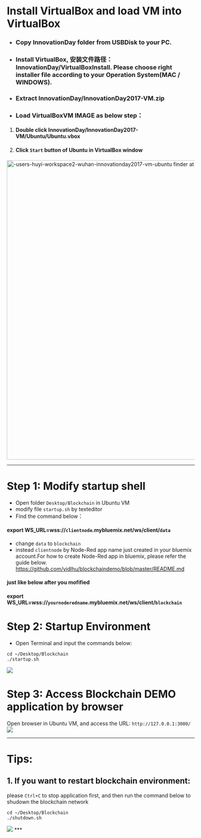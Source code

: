 # Install VirtualBox and load VM into VirtualBox
- ### Copy **InnovationDay** folder from USBDisk to your PC.
- ### Install **VirtualBox**, 安装文件路径： InnovationDay/VirtualBoxInstall. Please choose right installer file according to your Operation System(MAC / WINDOWS).
- ### Extract InnovationDay/InnovationDay2017-VM.zip
- ### Load VirtualBoxVM IMAGE as below step：
1. #### Double click InnovationDay/InnovationDay2017-VM/Ubuntu/Ubuntu.vbox
2. #### Click `Start` button of Ubuntu in VirtualBox window
<img width="802" alt="-users-huyi-workspace2-wuhan-innovationday2017-vm-ubuntu finder at 12 55 39" src="https://user-images.githubusercontent.com/18717367/28906767-47b98b20-784c-11e7-83e5-c4eb51843527.png" style="max-width:100%;">

***

# Step 1: Modify startup shell
- Open folder `Desktop/Blockchain` in Ubuntu VM
- modify file `startup.sh` by texteditor
- Find the command below：

#### export WS_URL=wss://`clientnode`.mybluemix.net/ws/client/`data` 
- change `data` to `blockchain`
- instead `clientnode` by Node-Red app name just created in your bluemix account.For how to create Node-Red app in bluemix, please refer the guide below.
https://github.com/yidlhu/blockchaindemo/blob/master/README.md
#### just like below after you mofified
#### export WS_URL=wss://`yournoderedname`.mybluemix.net/ws/client/`blockchain`

# Step 2: Startup Environment
- Open Terminal and input the commands below:
```
cd ~/Desktop/Blockchain
./startup.sh
```
<img src="https://user-images.githubusercontent.com/13764731/29206049-c5493c54-7eb2-11e7-9a54-864c0c1ce22a.png" style="max-width:100%;">


# Step 3: Access Blockchain DEMO application by browser
Open browser in Ubuntu VM, and access the URL:
`http://127.0.0.1:3000/`
<img src="https://user-images.githubusercontent.com/18717367/28910761-bc82d074-7860-11e7-8763-70f49fc0da31.png" style="max-width:100%;">

***
# Tips:
## 1. If you want to restart blockchain environment:
please `Ctrl+C` to stop application first, and then run the command below to shudown the blockchain network
```
cd ~/Desktop/Blockchain
./shutdown.sh
```
<img src="https://user-images.githubusercontent.com/13764731/29206272-d45caa18-7eb3-11e7-8448-36d972d75df7.png" style="max-width:100%;">
***
